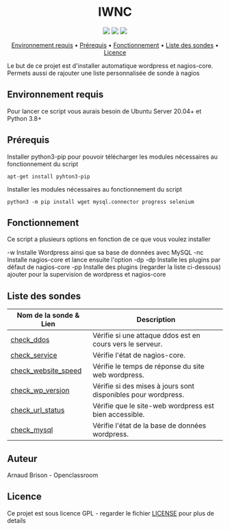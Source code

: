 <h1 align="center">IWNC</h1>

<p align="center">
   <a href="https://docs.python.org/3/" title="Ubuntu"><img src="https://img.shields.io/badge/Ubuntu%20Server-20.04%2B-orange"></a>
   <a href="https://docs.python.org/3/" title="Python"><img src="https://img.shields.io/badge/Python-3.8%2B-yellow"></a>
   <a href="./LICENSE" title="License"><img src="https://img.shields.io/badge/Licence-GNU%203.0-green"></a>
</p>

<p align="center">
  <a href="#Environnement-requis">Environnement requis</a> •
  <a href="#Prérequis">Prérequis</a> •
  <a href="#Fonctionnement">Fonctionnement</a> •
  <a href="#Liste-des-sondes">Liste des sondes</a> •
  <a href="#Licence">Licence</a>
</p>

Le but de ce projet est d'installer automatique wordpress et nagios-core. Permets aussi de rajouter une liste personnalisée de sonde à nagios

## Environnement requis
Pour lancer ce script vous aurais besoin de Ubuntu Server 20.04+ et Python 3.8+

## Prérequis

Installer python3-pip pour pouvoir télécharger les modules nécessaires au fonctionnement du script
```
apt-get install pyhton3-pip
```

Installer les modules nécessaires au fonctionnement du script
```
python3 -m pip install wget mysql.connector progress selenium
```

## Fonctionnement
Ce script a plusieurs options en fonction de ce que vous voulez installer

-w Installe Wordpress ainsi que sa base de données avec MySQL
-nc Installe nagios-core et lance ensuite l'option -dp
-dp Installe les plugins par défaut de nagios-core
-pp Installe des plugins (regarder la liste ci-dessous) ajouter pour la supervision de wordpress et nagios-core

## Liste des sondes

| Nom de la sonde & Lien       | Description                                            |
| --------------------- | ------------------------------------------------------------- |
| [check_ddos]          | Vérifie si une attaque ddos est  en cours vers le serveur.    |
| [check_service]       | Vérifie l'état de nagios-core.                                |
| [check_website_speed] | Vérifie le temps de réponse du site web wordpress.            |
| [check_wp_version]    | Vérifie si des mises à jours sont disponibles pour wordpress. |
| [check_url_status]    | Vérifie que le site-web wordpress est bien accessible.        |
| [check_mysql]         | Vérifie l'état de la base de données wordpress.               |

[check_ddos]: https://exchange.nagios.org/directory/Plugins/Security/check_ddos/details
[check_service]: https://github.com/jonschipp/nagios-plugins
[check_website_speed]: https://exchange.nagios.org/directory/Plugins/Websites%2C-Forms-and-Transactions/Check-Website-Speed/details
[check_wp_version]: https://exchange.nagios.org/directory/Plugins/CMS-and-Blog-Software/Wordpress/check_wp_version/details
[check_url_status]: https://exchange.nagios.org/directory/Plugins/Websites%2C-Forms-and-Transactions/check_url_status/details
[check_mysql]: https://github.com/nagios-plugins/nagios-plugins

## Auteur
Arnaud Brison - Openclassroom

## Licence
Ce projet est sous licence GPL - regarder le fichier [LICENSE](./LICENSE) pour plus de details
